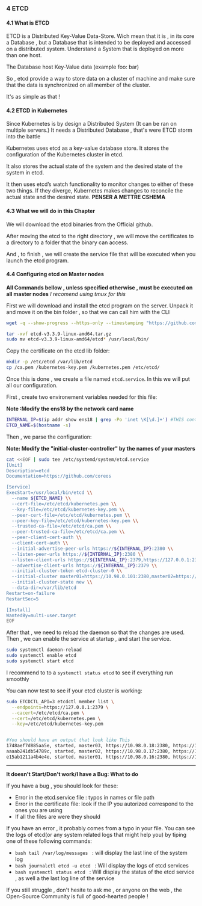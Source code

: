 ### 4 ETCD

#### 4.1 What is ETCD

ETCD is a Distributed Key-Value Data-Store.
Wich mean that it is , in its core a Database , but a Database that is intended to be deployed and accessed on a distributed system.
Understand a System that is deployed on more than one host.

The Database host Key-Value data (example foo: bar)

So , etcd provide a way to store data on a cluster of machine and make sure that the data is synchronized on all member of the cluster.

It's as simple as that !
#### 4.2 ETCD in Kubernetes

Since Kubernetes is by design a Distributed System (It can be ran on multiple servers.)
It needs a Distributed Database , that's were ETCD storm into the battle

Kubernetes uses etcd as a key-value database store. It stores the configuration of the Kubernetes cluster in etcd.

It also stores the actual state of the system and the desired state of the system in etcd.

It then uses etcd’s watch functionality to monitor changes to either of these two things. If they diverge, Kubernetes makes changes to reconcile the actual state and the desired state.
**PENSER A METTRE CSHEMA**

#### 4.3 What we will do in this Chapter

We will download the etcd binaries from the Official github.

After moving the etcd to the right directory , we will move the certificates to a directory to a folder that the binary can access.

And , to finish , we will create the service file that will be executed when you launch the etcd program.

#### 4.4 Configuring etcd on Master nodes

**All Commands bellow , unless specified otherwise , must be executed on all master nodes**
*I recomend using tmux for this*

First we will download and install the etcd program on the server.
Unpack it and move it on the bin folder , so that we can call him with the CLI

```bash
wget -q --show-progress --https-only --timestamping "https://github.com/etcd-io/etcd/releases/download/v3.4.2/etcd-v3.4.2-linux-amd64.tar.gz"

tar -xvf etcd-v3.3.9-linux-amd64.tar.gz
sudo mv etcd-v3.3.9-linux-amd64/etcd* /usr/local/bin/

```

Copy the certificate on the etcd lib folder:

```bash
mkdir -p /etc/etcd /var/lib/etcd
cp /ca.pem /kubernetes-key.pem /kubernetes.pem /etc/etcd/
```
Once this is done , we create a file named ```etcd.service```.
In this we will put all our configuration.

First , create two environement variables needed for this file:

**Note :Modify the ens18 by the network card name**

```bash
INTERNAL_IP=$(ip addr show ens18 | grep -Po 'inet \K[\d.]+') #THIS controller's internal IP
ETCD_NAME=$(hostname -s)
```

Then , we parse the configuration:

**Note: Modify the "initial-cluster-controller" by the names of your masters**

```bash
cat <<EOF | sudo tee /etc/systemd/system/etcd.service
[Unit]
Description=etcd
Documentation=https://github.com/coreos

[Service]
ExecStart=/usr/local/bin/etcd \\
  --name ${ETCD_NAME} \\
  --cert-file=/etc/etcd/kubernetes.pem \\
  --key-file=/etc/etcd/kubernetes-key.pem \\
  --peer-cert-file=/etc/etcd/kubernetes.pem \\
  --peer-key-file=/etc/etcd/kubernetes-key.pem \\
  --trusted-ca-file=/etc/etcd/ca.pem \\
  --peer-trusted-ca-file=/etc/etcd/ca.pem \\
  --peer-client-cert-auth \\
  --client-cert-auth \\
  --initial-advertise-peer-urls https://${INTERNAL_IP}:2380 \\
  --listen-peer-urls https://${INTERNAL_IP}:2380 \\
  --listen-client-urls https://${INTERNAL_IP}:2379,https://127.0.0.1:2379 \\
  --advertise-client-urls https://${INTERNAL_IP}:2379 \\
  --initial-cluster-token etcd-cluster-0 \\
  --initial-cluster master01=https://10.98.0.101:2380,master02=https://10.98.0.102:2380,master03=https://10.98.0.103:2380 \\
  --initial-cluster-state new \\
  --data-dir=/var/lib/etcd
Restart=on-failure
RestartSec=5

[Install]
WantedBy=multi-user.target
EOF
```

After that , we need to reload the daemon so that the changes are used.
Then , we can enable the service at startup , and start the service.
```bash
sudo systemctl daemon-reload
sudo systemctl enable etcd
sudo systemctl start etcd
```
I recommend to to a ```systemctl status etcd``` to see if everything run smoothly


You can now test to see if your etcd cluster is working:

```bash
sudo ETCDCTL_API=3 etcdctl member list \
  --endpoints=https://127.0.0.1:2379 \
  --cacert=/etc/etcd/ca.pem \
  --cert=/etc/etcd/kubernetes.pem \
  --key=/etc/etcd/kubernetes-key.pem


#You should have an output that look like This
1748aef7d885aa5e, started, master03, https://10.98.0.18:2380, https://10.98.0.103:2379
aaaab241db54789c, started, master02, https://10.98.0.17:2380, https://10.98.0.102:2379
e15ab1211a4b4e4e, started, master01, https://10.98.0.16:2380, https://10.98.0.101:2379
```



___
**It doesn't Start/Don't work/I have a Bug: What to do**

If you have a bug , you should look for these:

* Error in the etcd.service file : typos in names or file path
* Error in the certificate file: look if the IP you autorized correspond to the ones you are using
* If all the files are were they should

If you have an error , it probably comes from a typo in your file.
You can see the logs of etcd(or any system related logs that might help you) by tiping one of these following commands:
* ```bash tail /var/log/messages ``` : will display the last line of the system log
* ```bash journalctl etcd -u etcd ``` : Will display the logs of etcd services
* ```bash systemctl status etcd ``` : Will display the status of the etcd service , as well a the last log line of the service

If you still struggle , don't hesite to ask me , or anyone on the web , the Open-Source Community is full of good-hearted people !
